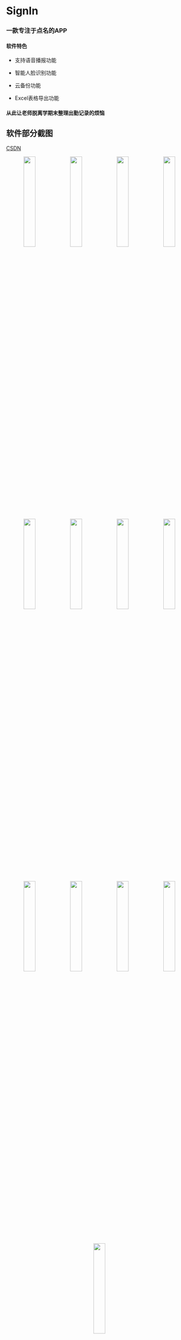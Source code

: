 # SignIn

### 一款专注于点名的APP

#### 软件特色

- 支持语音播报功能

- 智能人脸识别功能

- 云备份功能

- Excel表格导出功能

#### 从此让老师脱离学期末整理出勤记录的烦恼

## 软件部分截图
[CSDN](https://blog.csdn.net/qq_37063860/article/details/82495345)
<center class="half">

<img src="https://img-blog.csdn.net/20180907110140742?watermark/2/text/aHR0cHM6Ly9ibG9nLmNzZG4ubmV0L3FxXzM3MDYzODYw/font/5a6L5L2T/fontsize/400/fill/I0JBQkFCMA==/dissolve/70" width="25%" height="25%" /><img src="https://img-blog.csdn.net/20180907111704955?watermark/2/text/aHR0cHM6Ly9ibG9nLmNzZG4ubmV0L3FxXzM3MDYzODYw/font/5a6L5L2T/fontsize/400/fill/I0JBQkFCMA==/dissolve/70" width="25%" height="25%" /><img src="https://img-blog.csdn.net/20180907133152204?watermark/2/text/aHR0cHM6Ly9ibG9nLmNzZG4ubmV0L3FxXzM3MDYzODYw/font/5a6L5L2T/fontsize/400/fill/I0JBQkFCMA==/dissolve/70" width="25%" height="25%" /><img src="https://img-blog.csdn.net/20180907133233309?watermark/2/text/aHR0cHM6Ly9ibG9nLmNzZG4ubmV0L3FxXzM3MDYzODYw/font/5a6L5L2T/fontsize/400/fill/I0JBQkFCMA==/dissolve/70" width="25%" height="25%" /><img src="https://img-blog.csdn.net/20180907133259688?watermark/2/text/aHR0cHM6Ly9ibG9nLmNzZG4ubmV0L3FxXzM3MDYzODYw/font/5a6L5L2T/fontsize/400/fill/I0JBQkFCMA==/dissolve/70" width="25%" height="25%" /><img src="https://img-blog.csdn.net/20180907133326895?watermark/2/text/aHR0cHM6Ly9ibG9nLmNzZG4ubmV0L3FxXzM3MDYzODYw/font/5a6L5L2T/fontsize/400/fill/I0JBQkFCMA==/dissolve/70" width="25%" height="25%" /><img src="https://img-blog.csdn.net/20180907133348732?watermark/2/text/aHR0cHM6Ly9ibG9nLmNzZG4ubmV0L3FxXzM3MDYzODYw/font/5a6L5L2T/fontsize/400/fill/I0JBQkFCMA==/dissolve/70" width="25%" height="25%" /><img src="https://img-blog.csdn.net/20180907133356564?watermark/2/text/aHR0cHM6Ly9ibG9nLmNzZG4ubmV0L3FxXzM3MDYzODYw/font/5a6L5L2T/fontsize/400/fill/I0JBQkFCMA==/dissolve/70" width="25%" height="25%" /><img src="https://img-blog.csdn.net/20180907133411746?watermark/2/text/aHR0cHM6Ly9ibG9nLmNzZG4ubmV0L3FxXzM3MDYzODYw/font/5a6L5L2T/fontsize/400/fill/I0JBQkFCMA==/dissolve/70" width="25%" height="25%" /><img src="https://img-blog.csdn.net/20180907133422271?watermark/2/text/aHR0cHM6Ly9ibG9nLmNzZG4ubmV0L3FxXzM3MDYzODYw/font/5a6L5L2T/fontsize/400/fill/I0JBQkFCMA==/dissolve/70" width="25%" height="25%" /><img src="https://img-blog.csdn.net/20180907133432929?watermark/2/text/aHR0cHM6Ly9ibG9nLmNzZG4ubmV0L3FxXzM3MDYzODYw/font/5a6L5L2T/fontsize/400/fill/I0JBQkFCMA==/dissolve/70" width="25%" height="25%" /><img src="https://img-blog.csdn.net/20180907133454696?watermark/2/text/aHR0cHM6Ly9ibG9nLmNzZG4ubmV0L3FxXzM3MDYzODYw/font/5a6L5L2T/fontsize/400/fill/I0JBQkFCMA==/dissolve/70" width="25%" height="25%" /><img src="https://img-blog.csdn.net/20180907133502241?watermark/2/text/aHR0cHM6Ly9ibG9nLmNzZG4ubmV0L3FxXzM3MDYzODYw/font/5a6L5L2T/fontsize/400/fill/I0JBQkFCMA==/dissolve/70" width="25%" height="25%" />
</center>
# 软件下载链接：[点击下载](https://raw.githubusercontent.com/ChangJiahong/SignIn/master/app/release/SignIn1.0.1.apk)

#github：[链接](https://github.com/ChangJiahong/SignIn)

